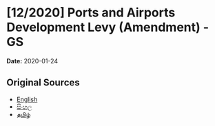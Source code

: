 # [12/2020] Ports and Airports Development Levy (Amendment) - GS

**Date:** 2020-01-24

## Original Sources

- [English](https://documents.gov.lk/view/bills/2020/1/12-2020_E.pdf)
- [සිංහල](https://documents.gov.lk/view/bills/2020/1/12-2020_S.pdf)
- [தமிழ்](https://documents.gov.lk/view/bills/2020/1/12-2020_T.pdf)
